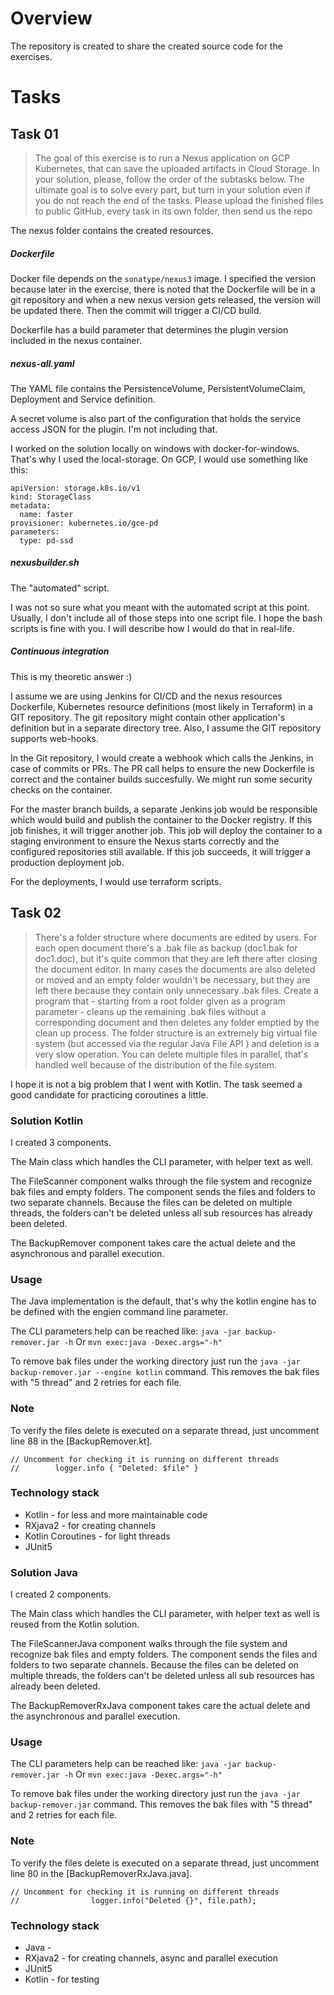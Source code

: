 # Overview
The repository is created to share the created source code for the exercises. 

# Tasks

## Task 01
> The goal of this exercise is to run a Nexus application on GCP Kubernetes, that can save the uploaded artifacts in Cloud Storage. In your solution, please, follow the order of the subtasks below. The ultimate goal is to solve every part, but turn in your solution even if you do not reach the end of the tasks. Please upload the finished files to public GitHub, every task in its own folder, then send us the repo

The nexus folder contains the created resources.

##### Dockerfile
Docker file depends on the `sonatype/nexus3` image. 
I specified the version because later in the exercise, there is noted that the Dockerfile will be in a git repository and when a new nexus version gets released, the version will be updated there. 
Then the commit will trigger a CI/CD build.

Dockerfile has a build parameter that determines the plugin version included in the nexus container.

##### nexus-all.yaml
The YAML file contains the PersistenceVolume, PersistentVolumeClaim, Deployment and Service definition. 

A secret volume is also part of the configuration that holds the service access JSON for the plugin. I'm not including that.

I worked on the solution locally on windows with docker-for-windows. 
That's why I used the local-storage. On GCP, I would use something like this:

```$yaml
apiVersion: storage.k8s.io/v1
kind: StorageClass
metadata:
  name: faster
provisioner: kubernetes.io/gce-pd
parameters:
  type: pd-ssd
```  

##### nexusbuilder.sh
The "automated" script. 

I was not so sure what you meant with the automated script at this point. Usually, I don't include all of those steps into one script file. I hope the bash scripts is fine with you. I will describe how I would do that in real-life.

##### Continuous integration
 This is my theoretic answer :) 
 
I assume we are using Jenkins for CI/CD and the nexus resources Dockerfile, Kubernetes resource definitions (most likely in Terraform) in a GIT repository.
The git repository might contain other application's definition but in a separate directory tree.
Also, I assume the GIT repository supports web-hooks.

In the Git repository, I would create a webhook which calls the Jenkins, in case of commits or PRs. The PR call helps to ensure the new Dockerfile is correct and the container builds succesfully. We might run some security checks on the container. 

For the master branch builds, a separate Jenkins job would be responsible which would build and publish the container to the Docker registry. If this job finishes, it will trigger another job. This job will deploy the container to a staging environment to ensure the Nexus starts correctly and the configured repositories still available. If this job succeeds, it will trigger a production deployment job.

For the deployments, I would use terraform scripts.

## Task 02
> There's a folder structure where documents are edited by users. For each open document there's a .bak file as backup (doc1.bak for doc1.doc), but it's quite common that they are left there after closing the document editor. In many cases the documents are also deleted or moved and an empty folder wouldn't be necessary, but they are left there because they contain only unnecessary .bak files. Create a program that - starting from a root folder given as a program parameter - cleans up the remaining .bak files without a corresponding document and then deletes any folder emptied by the clean up process. The folder structure is an extremely big virtual file system (but accessed via the regular Java File API ) and deletion is a very slow operation. You can delete multiple files in parallel, that's handled well because of the distribution of the file system.

I hope it is not a big problem that I went with Kotlin. The task seemed a good candidate for practicing coroutines a little.

### Solution Kotlin
I created 3 components. 

The Main class which handles the CLI parameter, with helper text as well.

The FileScanner component walks through the file system and recognize bak files and empty folders.
The component sends the files and folders to two separate channels. 
Because the files can be deleted on multiple threads, the folders can't be deleted unless all sub resources has already been deleted.

The BackupRemover component takes care the actual delete and the asynchronous and parallel execution.

### Usage 

The Java implementation is the default, that's why the kotlin engine has to be defined with the engien command line parameter.

The CLI parameters help can be reached like:
```java -jar backup-remover.jar -h```
Or
```mvn exec:java -Dexec.args="-h"```

To remove bak files under the working directory just run the
```java -jar backup-remover.jar --engine kotlin```
command. This removes the bak files with "5 thread" and 2 retries for each file. 
 

### Note
To verify the files delete is executed on a separate thread, just uncomment line 88 in the [BackupRemover.kt].

```
// Uncomment for checking it is running on different threads
//        logger.info { "Deleted: $file" }
```

### Technology stack

* Kotlin - for less and more maintainable code
* RXjava2 - for creating channels
* Kotlin Coroutines - for light threads
* JUnit5

### Solution Java
I created 2 components. 

The Main class which handles the CLI parameter, with helper text as well is reused from the Kotlin solution.

The FileScannerJava component walks through the file system and recognize bak files and empty folders.
The component sends the files and folders to two separate channels. 
Because the files can be deleted on multiple threads, the folders can't be deleted unless all sub resources has already been deleted.

The BackupRemoverRxJava component takes care the actual delete and the asynchronous and parallel execution.

### Usage
The CLI parameters help can be reached like:
```java -jar backup-remover.jar -h```
Or
```mvn exec:java -Dexec.args="-h"```

To remove bak files under the working directory just run the
```java -jar backup-remover.jar```
command. This removes the bak files with "5 thread" and 2 retries for each file. 
 

### Note
To verify the files delete is executed on a separate thread, just uncomment line 80 in the [BackupRemoverRxJava.java].

```
// Uncomment for checking it is running on different threads
//                logger.info("Deleted {}", file.path);
```

### Technology stack

* Java - 
* RXjava2 - for creating channels, async and parallel execution
* JUnit5
* Kotlin - for testing
